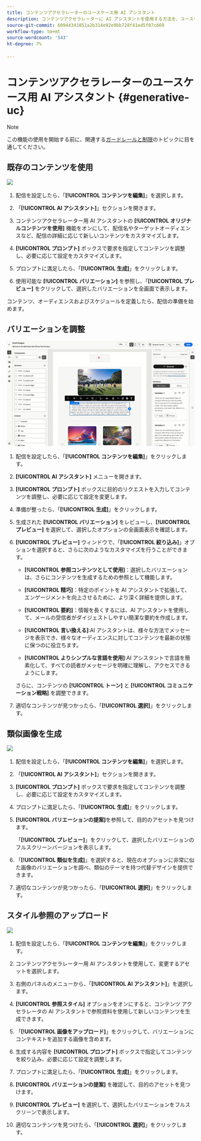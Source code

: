 ```yaml
---
title: コンテンツアクセラレーターのユースケース用 AI アシスタント
description: コンテンツアクセラレーターに AI アシスタントを使用する方法を、ユースケースを通して説明します
source-git-commit: 60944341051a2b314e92e9bb728f41ed5f07c669
workflow-type: tm+mt
source-wordcount: '543'
ht-degree: 7%

---
```


# コンテンツアクセラレーターのユースケース用 AI アシスタント {#generative-uc}

>[!NOTE]
>
>この機能の使用を開始する前に、関連する[ガードレールと制限](generative-gs.md#generative-guardrails)のトピックに目を通してください。

## 既存のコンテンツを使用

![](assets/do-not-localize/gen-ai-reuse-text.gif)

1. 配信を設定したら、「**[!UICONTROL コンテンツを編集]**」を選択します。

1. 「**[!UICONTROL AI アシスタント]**」セクションを開きます。

1. コンテンツアクセラレーター用 AI アシスタントの **[!UICONTROL オリジナルコンテンツを使用]** 機能をオンにして、配信名やターゲットオーディエンスなど、配信の詳細に応じて新しいコンテンツをカスタマイズします。

1. **[!UICONTROL プロンプト]** ボックスで要求を指定してコンテンツを調整し、必要に応じて設定をカスタマイズします。

1. プロンプトに満足したら、「**[!UICONTROL 生成]**」をクリックします。

1. 使用可能な **[!UICONTROL バリエーション]** を参照し、「**[!UICONTROL プレビュー]** をクリックして、選択したバリエーションを全画面で表示します。

コンテンツ、オーディエンスおよびスケジュールを定義したら、配信の準備を始めます。

## バリエーションを調整

![](assets/do-not-localize/gen-ai-variation.gif)

1. 配信を設定したら、「**[!UICONTROL コンテンツを編集]**」をクリックします。

1. **[!UICONTROL AI アシスタント]** メニューを開きます。

1. **[!UICONTROL プロンプト]** ボックスに目的のリクエストを入力してコンテンツを調整し、必要に応じて設定を変更します。

1. 準備が整ったら、「**[!UICONTROL 生成]**」をクリックします。

1. 生成された **[!UICONTROL バリエーション]** をレビューし、**[!UICONTROL プレビュー]** を選択して、選択したオプションの全画面表示を確認します。

1. **[!UICONTROL プレビュー]** ウィンドウで、「**[!UICONTROL 絞り込み]**」オプションを選択すると、さらに次のようなカスタマイズを行うことができます。

   * **[!UICONTROL 参照コンテンツとして使用]**：選択したバリエーションは、さらにコンテンツを生成するための参照として機能します。

   * **[!UICONTROL 精巧]**：特定のポイントを AI アシスタントで拡張して、エンゲージメントを向上させるために、より深く詳細を提供します。

   * **[!UICONTROL 要約]**：情報を長くするには、AI アシスタントを使用して、メールの受信者がダイジェストしやすい簡潔な要約を作成します。

   * **[!UICONTROL 言い換える]**:AI アシスタントは、様々な方法でメッセージを表示でき、様々なオーディエンスに対してコンテンツを最新の状態に保つのに役立ちます。

   * **[!UICONTROL よりシンプルな言語を使用]**:AI アシスタントで言語を簡素化して、すべての読者がメッセージを明確に理解し、アクセスできるようにします。

   さらに、コンテンツの **[!UICONTROL トーン]** と **[!UICONTROL コミュニケーション戦略]** を調整できます。

1. 適切なコンテンツが見つかったら、「**[!UICONTROL 選択]**」をクリックします。

## 類似画像を生成

![](assets/do-not-localize/uc-image-similar.gif)

1. 配信を設定したら、「**[!UICONTROL コンテンツを編集]**」を選択します。

1. 「**[!UICONTROL AI アシスタント]**」セクションを開きます。

1. **[!UICONTROL プロンプト]** ボックスで要求を指定してコンテンツを調整し、必要に応じて設定をカスタマイズします。

1. プロンプトに満足したら、「**[!UICONTROL 生成]**」をクリックします。

1. **[!UICONTROL バリエーションの提案]**&#x200B;を参照して、目的のアセットを見つけます。

   「**[!UICONTROL プレビュー]**」をクリックして、選択したバリエーションのフルスクリーンバージョンを表示します。

1. 「**[!UICONTROL 類似を生成]**」を選択すると、現在のオプションに非常に似た画像のバリエーションを調べ、類似のテーマを持つ代替デザインを提供できます。

1. 適切なコンテンツが見つかったら、「**[!UICONTROL 選択]**」をクリックします。

## スタイル参照のアップロード

![](assets/do-not-localize/uc-image-reference.gif)

1. 配信を設定したら、「**[!UICONTROL コンテンツを編集]**」をクリックします。

1. コンテンツアクセラレーター用 AI アシスタントを使用して、変更するアセットを選択します。

1. 右側のパネルのメニューから、「**[!UICONTROL AI アシスタント]**」を選択します。

1. **[!UICONTROL 参照スタイル]** オプションをオンにすると、コンテンツ アクセラレータの AI アシスタントで参照資料を使用して新しいコンテンツを生成できます。

1. 「**[!UICONTROL 画像をアップロード]**」をクリックして、バリエーションにコンテキストを追加する画像を含めます。

1. 生成する内容を **[!UICONTROL プロンプト]** ボックスで指定してコンテンツを絞り込み、必要に応じて設定を調整します。

1. プロンプトに満足したら、「**[!UICONTROL 生成]**」をクリックします。

1. **[!UICONTROL バリエーションの提案]** を確認して、目的のアセットを見つけます。

1. **[!UICONTROL プレビュー]** を選択して、選択したバリエーションをフルスクリーンで表示します。

1. 適切なコンテンツを見つけたら、「**[!UICONTROL 選択]**」をクリックします。
